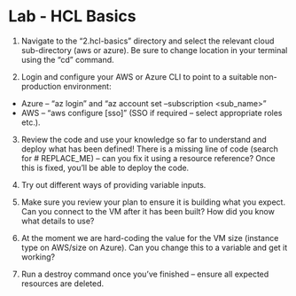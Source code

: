 # Lab - HCL Basics

1. Navigate to the “2.hcl-basics” directory and select the relevant cloud sub-directory (aws or azure). Be sure to change location in your terminal using the “cd” command.

2. Login and configure your AWS or Azure CLI to point to a suitable non-production environment:
  * Azure – “az login” and “az account set –subscription <sub_name>”
  * AWS – “aws configure [sso]” (SSO if required – select appropriate roles etc.).

3. Review the code and use your knowledge so far to understand and deploy what has been defined! There is a missing line of code (search for # REPLACE_ME) – can you fix it using a resource reference? Once this is fixed, you’ll be able to deploy the code.

4. Try out different ways of providing variable inputs. 

5. Make sure you review your plan to ensure it is building what you expect. Can you connect to the VM after it has been built? How did you know what details to use?

6. At the moment we are hard-coding the value for the VM size (instance type on AWS/size on Azure). Can you change this to a variable and get it working?

7. Run a destroy command once you’ve finished – ensure all expected resources are deleted.

